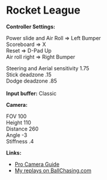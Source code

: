 # Rocket League

**Controller Settings:**

Power slide and Air Roll => Left Bumper\
Scoreboard => X\
Reset => D-Pad Up\
Air roll right => Right Bumper

Steering and Aerial sensitivity 1.75\
Stick deadzone .15\
Dodge deadzone .85\
\
**Input buffer:** Classic

**Camera:**

FOV 100\
Height 110\
Distance 260\
Angle -3\
Stiffness .4

**Links:**

* [Pro Camera Guide](https://prosettings.net/rocket-league-pro-camera-settings-guide/)
* [My replays on BallChasing.com](https://ballchasing.com/player/steam/76561197970303282)
